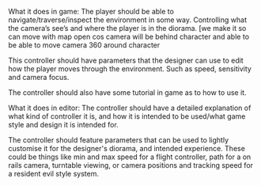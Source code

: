 What it does in game:
The player should be able to navigate/traverse/inspect the environment in some way. Controlling what the camera’s see’s and where the player is in the diorama. [we make it so can move with map open cos camera will be behind character and able to be able to move camera 360 around character

This controller should have parameters that the designer can use to edit how the player moves through the environment. Such as speed, sensitivity and camera focus.

The controller should also have some tutorial in game as to how to use it.

What it does in editor:
The controller should have a detailed explanation of what kind of controller it is, and how it is intended to be used/what game style and design it is intended for.

The controller should feature parameters that can be used to lightly customise it for the designer's diorama, and intended experience. These could be things like min and max speed for a flight controller, path for a on rails camera, turntable viewing, or camera positions and tracking speed for a resident evil style system.
